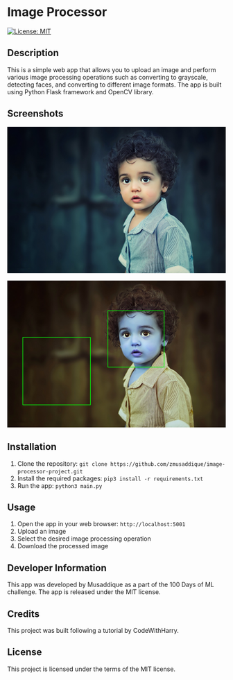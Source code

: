 # Image Processor

[![License: MIT](https://img.shields.io/badge/License-MIT-yellow.svg)](https://opensource.org/licenses/MIT)

## Description

This is a simple web app that allows you to upload an image and perform various image processing operations such as converting to grayscale, detecting faces, and converting to different image formats. The app is built using Python Flask framework and OpenCV library.

## Screenshots

![Screenshot (before)](/uploads/child-g8af2659c9_1920.jpg)

![Screenshot (after)](/static/child-g8af2659c9_1920.jpg)

## Installation

1. Clone the repository: `git clone https://github.com/zmusaddique/image-processor-project.git`
2. Install the required packages: `pip3 install -r requirements.txt`
3. Run the app: `python3 main.py`

## Usage

1. Open the app in your web browser: `http://localhost:5001`
2. Upload an image
3. Select the desired image processing operation
4. Download the processed image

## Developer Information

This app was developed by Musaddique as a part of the 100 Days of ML challenge. The app is released under the MIT license.

## Credits

This project was built following a tutorial by CodeWithHarry.

## License

This project is licensed under the terms of the MIT license.
